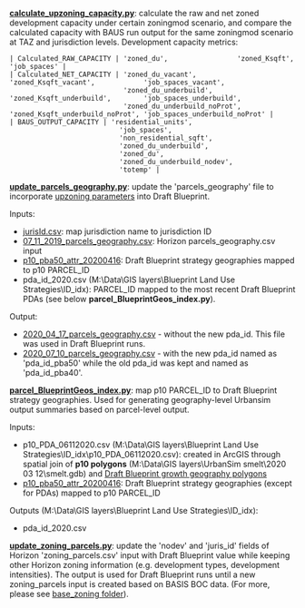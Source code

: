 
**[calculate_upzoning_capacity.py](calculate_upzoning_capacity.py)**: calculate the raw and net zoned development capacity under certain zoningmod scenario, and compare the calculated capacity with BAUS run output for the same zoningmod scenario at TAZ and jurisdiction levels.
Development capacity metrics:

	| Calculated_RAW_CAPACITY | 'zoned_du',                 'zoned_Ksqft',                   'job_spaces' |
	| Calculated_NET_CAPACITY | 'zoned_du_vacant',            'zoned_Ksqft_vacant',            'job_spaces_vacant',
	                            'zoned_du_underbuild',        'zoned_Ksqft_underbuild',        'job_spaces_underbuild',
	                            'zoned_du_underbuild_noProt', 'zoned_Ksqft_underbuild_noProt', 'job_spaces_underbuild_noProt' |
	| BAUS_OUTPUT_CAPACITY | 'residential_units',
	                           'job_spaces',
	                           'non_residential_sqft',
	                           'zoned_du_underbuild',
	                           'zoned_du',
	                           'zoned_du_underbuild_nodev',
	                           'totemp' |



**[update_parcels_geography.py](update_parcels_geography.py)**: update the 'parcels_geography' file to incorporate [upzoning parameters](https://github.com/BayAreaMetro/bayarea_urbansim/blob/datatypes_dict/data/%5Bmod_date%5D_parcels_geography_dict.csv) into Draft Blueprint.

Inputs:
* [jurisId.csv](https://github.com/BayAreaMetro/petrale/blob/master/zones/jurisdictions/juris_county_id.csv): map jurisdiction name to jurisdiction ID
* [07_11_2019_parcels_geography.csv](https://mtcdrive.app.box.com/file/653711913275): Horizon parcels_geography.csv input
* [p10_pba50_attr_20200416](https://mtcdrive.box.com/s/zkxaf4gxn47oe716r4wqrp1raqfq8lhy): Draft Blueprint strategy geographies mapped to p10 PARCEL_ID
* pda_id_2020.csv (M:\Data\GIS layers\Blueprint Land Use Strategies\ID_idx): PARCEL_ID mapped to the most recent Draft Blueprint PDAs (see below **parcel_BlueprintGeos_index.py**).

Output: 
* [2020_04_17_parcels_geography.csv](https://mtcdrive.box.com/s/ryolqxotqq2wh805vfjqhf0a7xf29051) - without the new pda_id. This file was used in Draft Blueprint runs.
* [2020_07_10_parcels_geography.csv](https://mtcdrive.box.com/s/kh1xccmwwq8unqx699i3hgw0jwusyj49) - with the new pda_id named as 'pda_id_pba50' while the old pda_id was kept and named as 'pda_id_pba40'.

**[parcel_BlueprintGeos_index.py](parcel_BlueprintGeos_index.py)**: map p10 PARCEL_ID to Draft Blueprint strategy geographies. Used for generating geography-level Urbansim output summaries based on parcel-level output.

Inputs:
* p10_PDA_06112020.csv (M:\Data\GIS layers\Blueprint Land Use Strategies\ID_idx\p10_PDA_06112020.csv): created in ArcGIS through spatial join of **p10 polygons** (M:\Data\GIS layers\UrbanSim smelt\2020 03 12\smelt.gdb) and [Draft Blueprint growth geography polygons](http://opendata.mtc.ca.gov/datasets/priority-development-areas-current?geometry=-129.633%2C36.372%2C-114.945%2C39.406)
* [p10_pba50_attr_20200416](https://mtcdrive.box.com/s/zkxaf4gxn47oe716r4wqrp1raqfq8lhy): Draft Blueprint strategy geographies (except for PDAs) mapped to p10 PARCEL_ID
  
Outputs (M:\Data\GIS layers\Blueprint Land Use Strategies\ID_idx):
* pda_id_2020.csv

**[update_zoning_parcels.py](update_zoning_parcels.py)**: update the 'nodev' and 'juris_id' fields of Horizon 'zoning_parcels.csv'
  input with Draft Blueprint value while keeping other Horizon zoning information (e.g. development types, development intensities). The output is used for Draft Blueprint runs until a new zoning_parcels input is created based on BASIS BOC data. (For more, please see [base_zoning folder](https://github.com/BayAreaMetro/petrale/tree/master/policies/plu/base_zoning)).